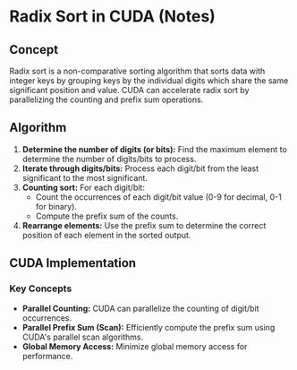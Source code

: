 # Radix Sort in CUDA (Notes)

## Concept

Radix sort is a non-comparative sorting algorithm that sorts data with integer keys by grouping keys by the individual digits which share the same significant position and value. CUDA can accelerate radix sort by parallelizing the counting and prefix sum operations.

## Algorithm

1.  **Determine the number of digits (or bits):** Find the maximum element to determine the number of digits/bits to process.
2.  **Iterate through digits/bits:** Process each digit/bit from the least significant to the most significant.
3.  **Counting sort:** For each digit/bit:
    * Count the occurrences of each digit/bit value (0-9 for decimal, 0-1 for binary).
    * Compute the prefix sum of the counts.
4.  **Rearrange elements:** Use the prefix sum to determine the correct position of each element in the sorted output.

## CUDA Implementation

### Key Concepts

* **Parallel Counting:** CUDA can parallelize the counting of digit/bit occurrences.
* **Parallel Prefix Sum (Scan):** Efficiently compute the prefix sum using CUDA's parallel scan algorithms.
* **Global Memory Access:** Minimize global memory access for performance.
